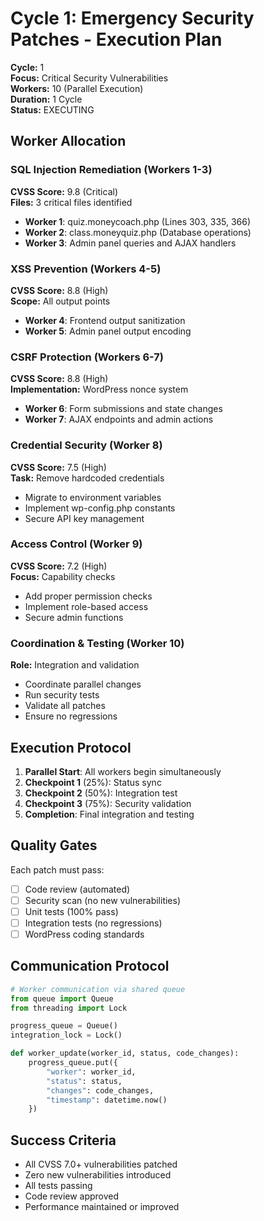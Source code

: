 # Cycle 1: Emergency Security Patches - Execution Plan

**Cycle:** 1  
**Focus:** Critical Security Vulnerabilities  
**Workers:** 10 (Parallel Execution)  
**Duration:** 1 Cycle  
**Status:** EXECUTING

## Worker Allocation

### SQL Injection Remediation (Workers 1-3)
**CVSS Score:** 9.8 (Critical)  
**Files:** 3 critical files identified

- **Worker 1**: quiz.moneycoach.php (Lines 303, 335, 366)
- **Worker 2**: class.moneyquiz.php (Database operations)
- **Worker 3**: Admin panel queries and AJAX handlers

### XSS Prevention (Workers 4-5)
**CVSS Score:** 8.8 (High)  
**Scope:** All output points

- **Worker 4**: Frontend output sanitization
- **Worker 5**: Admin panel output encoding

### CSRF Protection (Workers 6-7)
**CVSS Score:** 8.8 (High)  
**Implementation:** WordPress nonce system

- **Worker 6**: Form submissions and state changes
- **Worker 7**: AJAX endpoints and admin actions

### Credential Security (Worker 8)
**CVSS Score:** 7.5 (High)  
**Task:** Remove hardcoded credentials

- Migrate to environment variables
- Implement wp-config.php constants
- Secure API key management

### Access Control (Worker 9)
**CVSS Score:** 7.2 (High)  
**Focus:** Capability checks

- Add proper permission checks
- Implement role-based access
- Secure admin functions

### Coordination & Testing (Worker 10)
**Role:** Integration and validation

- Coordinate parallel changes
- Run security tests
- Validate all patches
- Ensure no regressions

## Execution Protocol

1. **Parallel Start**: All workers begin simultaneously
2. **Checkpoint 1** (25%): Status sync
3. **Checkpoint 2** (50%): Integration test
4. **Checkpoint 3** (75%): Security validation
5. **Completion**: Final integration and testing

## Quality Gates

Each patch must pass:
- [ ] Code review (automated)
- [ ] Security scan (no new vulnerabilities)
- [ ] Unit tests (100% pass)
- [ ] Integration tests (no regressions)
- [ ] WordPress coding standards

## Communication Protocol

```python
# Worker communication via shared queue
from queue import Queue
from threading import Lock

progress_queue = Queue()
integration_lock = Lock()

def worker_update(worker_id, status, code_changes):
    progress_queue.put({
        "worker": worker_id,
        "status": status,
        "changes": code_changes,
        "timestamp": datetime.now()
    })
```

## Success Criteria

- All CVSS 7.0+ vulnerabilities patched
- Zero new vulnerabilities introduced
- All tests passing
- Code review approved
- Performance maintained or improved